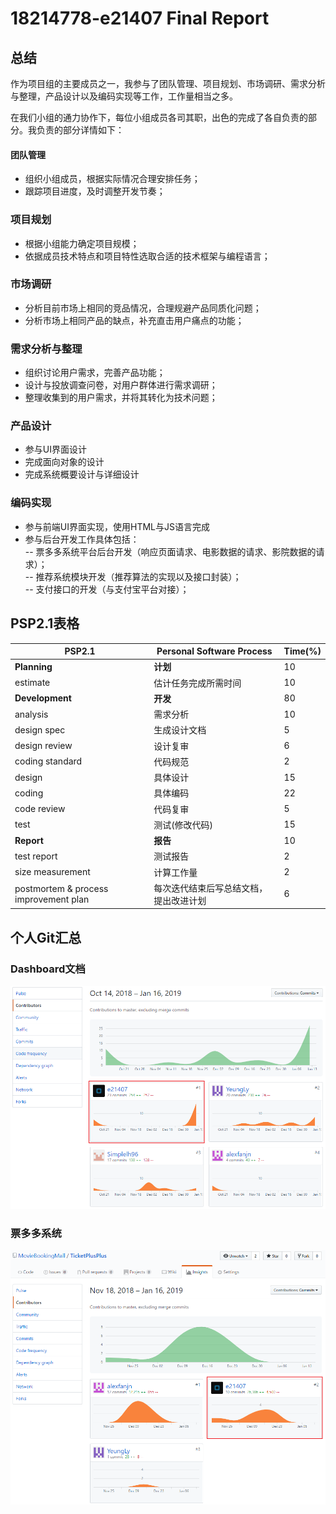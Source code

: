 # 18214778-e21407 Final Report
## 总结
作为项目组的主要成员之一，我参与了团队管理、项目规划、市场调研、需求分析与整理，产品设计以及编码实现等工作，工作量相当之多。

在我们小组的通力协作下，每位小组成员各司其职，出色的完成了各自负责的部分。我负责的部分详情如下：

#### 团队管理
* 组织小组成员，根据实际情况合理安排任务；
* 跟踪项目进度，及时调整开发节奏；

### 项目规划
* 根据小组能力确定项目规模；
* 依据成员技术特点和项目特性选取合适的技术框架与编程语言；

### 市场调研
* 分析目前市场上相同的竞品情况，合理规避产品同质化问题；
* 分析市场上相同产品的缺点，补充直击用户痛点的功能；

### 需求分析与整理
* 组织讨论用户需求，完善产品功能；
* 设计与投放调查问卷，对用户群体进行需求调研；
* 整理收集到的用户需求，并将其转化为技术问题；

### 产品设计
* 参与UI界面设计
* 完成面向对象的设计
* 完成系统概要设计与详细设计

### 编码实现
* 参与前端UI界面实现，使用HTML与JS语言完成
* 参与后台开发工作具体包括：  
  -- 票多多系统平台后台开发（响应页面请求、电影数据的请求、影院数据的请求）；  
  -- 推荐系统模块开发（推荐算法的实现以及接口封装）；  
  -- 支付接口的开发（与支付宝平台对接）；  

## PSP2.1表格
| PSP2.1                                | Personal Software Process              | Time(%) |
| ------------------------------------- | -------------------------------------- | ------- |
| **Planning**                          | **计划**                               | 10      |
| estimate                              | 估计任务完成所需时间                   | 10      |
| **Development**                       | **开发**                               | 80      |
| analysis                              | 需求分析                               | 10      |
| design spec                           | 生成设计文档                           | 5       |
| design review                         | 设计复审                               | 6       |
| coding standard                       | 代码规范                               | 2       |
| design                                | 具体设计                               | 15      |
| coding                                | 具体编码                               | 22      |
| code review                           | 代码复审                               | 5       |
| test                                  | 测试(修改代码)                         | 15      |
| **Report**                            | **报告**                               | 10      |
| test report                           | 测试报告                               | 2      |
| size measurement                      | 计算工作量                             | 2        |
| postmortem & process improvement plan | 每次迭代结束后写总结文档，提出改进计划 | 6       |

## 个人Git汇总
### Dashboard文档
![dish_detail](https://github.com/MovieBookingMall/Dashboard/blob/master/Pic/e21407_workload_Dashboard.png?raw=true)

### 票多多系统
![dish_detail](https://github.com/MovieBookingMall/Dashboard/blob/master/Pic/e21407_workload_TicketPP.png?raw=true)
